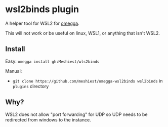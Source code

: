 # wsl2binds plugin

A helper tool for WSL2 for [omegga](https://github.com/brickadia-community/omegga).

This will not work or be useful on linux, WSL1, or anything that isn't WSL2.

## Install

Easy: `omegga install gh:Meshiest/wls2binds`

Manual:

* `git clone https://github.com/meshiest/omegga-wsl2binds wsl2binds` in `plugins` directory

## Why?

WSL2 does not allow "port forwarding" for UDP so UDP needs to be redirected from windows to the instance.
